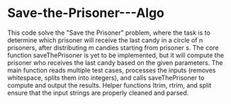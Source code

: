 # Save-the-Prisoner---Algo

This code solve the "Save the Prisoner" problem, where the task is to determine which prisoner will receive the last candy in a circle of n prisoners, after distributing m candies starting from prisoner s. The core function saveThePrisoner is yet to be implemented, but it will compute the prisoner who receives the last candy based on the given parameters. The main function reads multiple test cases, processes the inputs (removes whitespace, splits them into integers), and calls saveThePrisoner to compute and output the results. Helper functions ltrim, rtrim, and split ensure that the input strings are properly cleaned and parsed.
